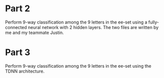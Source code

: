 # Part 2
Perform 9-way classification among the 9 letters in the ee-set using a fully-connected neural network with 2 hidden layers.
The two files are written by me and my teammate Justin.
# Part 3
Perform 9-way classification among the 9 letters in the ee-set using the TDNN architecture.
